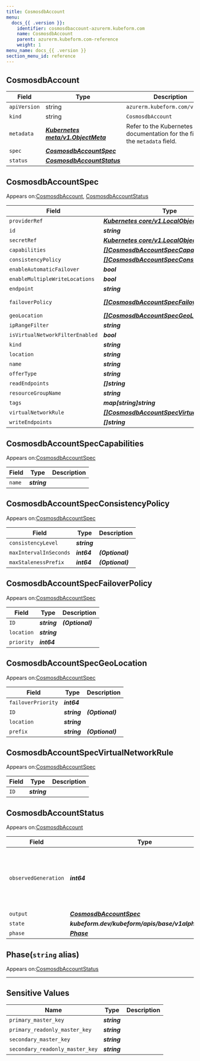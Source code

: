 ```yaml
---
title: CosmosdbAccount
menu:
  docs_{{ .version }}:
    identifier: cosmosdbaccount-azurerm.kubeform.com
    name: CosmosdbAccount
    parent: azurerm.kubeform.com-reference
    weight: 1
menu_name: docs_{{ .version }}
section_menu_id: reference
---
```


## CosmosdbAccount
| Field | Type | Description |
| ------ | ----- | ----------- |
| `apiVersion` | string | `azurerm.kubeform.com/v1alpha1` |
|    `kind` | string | `CosmosdbAccount` |
| `metadata` | ***[Kubernetes meta/v1.ObjectMeta](https://kubernetes.io/docs/reference/generated/kubernetes-api/v1.13/#objectmeta-v1-meta)***|Refer to the Kubernetes API documentation for the fields of the `metadata` field.|
| `spec` | ***[CosmosdbAccountSpec](#cosmosdbaccountspec)***||
| `status` | ***[CosmosdbAccountStatus](#cosmosdbaccountstatus)***||
## CosmosdbAccountSpec

Appears on:[CosmosdbAccount](#cosmosdbaccount), [CosmosdbAccountStatus](#cosmosdbaccountstatus)

| Field | Type | Description |
| ------ | ----- | ----------- |
| `providerRef` | ***[Kubernetes core/v1.LocalObjectReference](https://kubernetes.io/docs/reference/generated/kubernetes-api/v1.13/#localobjectreference-v1-core)***||
| `id` | ***string***||
| `secretRef` | ***[Kubernetes core/v1.LocalObjectReference](https://kubernetes.io/docs/reference/generated/kubernetes-api/v1.13/#localobjectreference-v1-core)***||
| `capabilities` | ***[[]CosmosdbAccountSpecCapabilities](#cosmosdbaccountspeccapabilities)***| ***(Optional)*** |
| `consistencyPolicy` | ***[[]CosmosdbAccountSpecConsistencyPolicy](#cosmosdbaccountspecconsistencypolicy)***| ***(Optional)*** |
| `enableAutomaticFailover` | ***bool***| ***(Optional)*** |
| `enableMultipleWriteLocations` | ***bool***| ***(Optional)*** |
| `endpoint` | ***string***| ***(Optional)*** |
| `failoverPolicy` | ***[[]CosmosdbAccountSpecFailoverPolicy](#cosmosdbaccountspecfailoverpolicy)***| ***(Optional)*** Deprecated|
| `geoLocation` | ***[[]CosmosdbAccountSpecGeoLocation](#cosmosdbaccountspecgeolocation)***| ***(Optional)*** |
| `ipRangeFilter` | ***string***| ***(Optional)*** |
| `isVirtualNetworkFilterEnabled` | ***bool***| ***(Optional)*** |
| `kind` | ***string***| ***(Optional)*** |
| `location` | ***string***||
| `name` | ***string***||
| `offerType` | ***string***||
| `readEndpoints` | ***[]string***| ***(Optional)*** |
| `resourceGroupName` | ***string***||
| `tags` | ***map[string]string***| ***(Optional)*** |
| `virtualNetworkRule` | ***[[]CosmosdbAccountSpecVirtualNetworkRule](#cosmosdbaccountspecvirtualnetworkrule)***| ***(Optional)*** |
| `writeEndpoints` | ***[]string***| ***(Optional)*** |
## CosmosdbAccountSpecCapabilities

Appears on:[CosmosdbAccountSpec](#cosmosdbaccountspec)

| Field | Type | Description |
| ------ | ----- | ----------- |
| `name` | ***string***||
## CosmosdbAccountSpecConsistencyPolicy

Appears on:[CosmosdbAccountSpec](#cosmosdbaccountspec)

| Field | Type | Description |
| ------ | ----- | ----------- |
| `consistencyLevel` | ***string***||
| `maxIntervalInSeconds` | ***int64***| ***(Optional)*** |
| `maxStalenessPrefix` | ***int64***| ***(Optional)*** |
## CosmosdbAccountSpecFailoverPolicy

Appears on:[CosmosdbAccountSpec](#cosmosdbaccountspec)

| Field | Type | Description |
| ------ | ----- | ----------- |
| `ID` | ***string***| ***(Optional)*** |
| `location` | ***string***||
| `priority` | ***int64***||
## CosmosdbAccountSpecGeoLocation

Appears on:[CosmosdbAccountSpec](#cosmosdbaccountspec)

| Field | Type | Description |
| ------ | ----- | ----------- |
| `failoverPriority` | ***int64***||
| `ID` | ***string***| ***(Optional)*** |
| `location` | ***string***||
| `prefix` | ***string***| ***(Optional)*** |
## CosmosdbAccountSpecVirtualNetworkRule

Appears on:[CosmosdbAccountSpec](#cosmosdbaccountspec)

| Field | Type | Description |
| ------ | ----- | ----------- |
| `ID` | ***string***||
## CosmosdbAccountStatus

Appears on:[CosmosdbAccount](#cosmosdbaccount)

| Field | Type | Description |
| ------ | ----- | ----------- |
| `observedGeneration` | ***int64***| ***(Optional)*** Resource generation, which is updated on mutation by the API Server.|
| `output` | ***[CosmosdbAccountSpec](#cosmosdbaccountspec)***| ***(Optional)*** |
| `state` | ***kubeform.dev/kubeform/apis/base/v1alpha1.State***| ***(Optional)*** |
| `phase` | ***[Phase](#phase)***| ***(Optional)*** |
## Phase(`string` alias)

Appears on:[CosmosdbAccountStatus](#cosmosdbaccountstatus)

---
## Sensitive Values
| Name | Type | Description |
|------|------|-------------|
| `primary_master_key` | ***string*** ||
| `primary_readonly_master_key` | ***string*** ||
| `secondary_master_key` | ***string*** ||
| `secondary_readonly_master_key` | ***string*** ||
